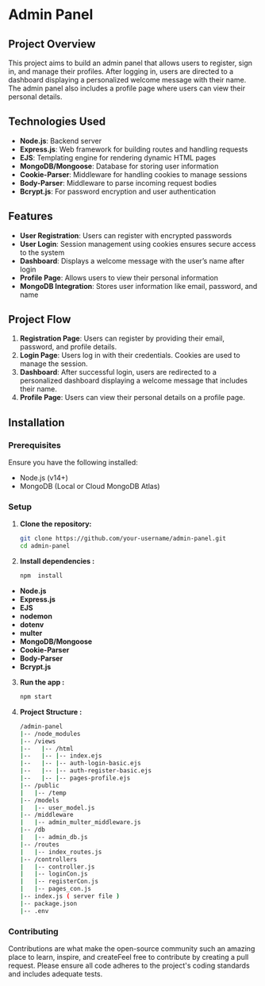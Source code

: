 # Admin Panel

## Project Overview
This project aims to build an admin panel that allows users to register, sign in, and manage their profiles. After logging in, users are directed to a dashboard displaying a personalized welcome message with their name. The admin panel also includes a profile page where users can view their personal details.

## Technologies Used
- **Node.js**: Backend server
- **Express.js**: Web framework for building routes and handling requests
- **EJS**: Templating engine for rendering dynamic HTML pages
- **MongoDB/Mongoose**: Database for storing user information
- **Cookie-Parser**: Middleware for handling cookies to manage sessions
- **Body-Parser**: Middleware to parse incoming request bodies
- **Bcrypt.js**: For password encryption and user authentication

## Features
- **User Registration**: Users can register with encrypted passwords
- **User Login**: Session management using cookies ensures secure access to the system
- **Dashboard**: Displays a welcome message with the user’s name after login
- **Profile Page**: Allows users to view their personal information
- **MongoDB Integration**: Stores user information like email, password, and name

## Project Flow
1. **Registration Page**: Users can register by providing their email, password, and profile details.
2. **Login Page**: Users log in with their credentials. Cookies are used to manage the session.
3. **Dashboard**: After successful login, users are redirected to a personalized dashboard displaying a welcome message that includes their name.
4. **Profile Page**: Users can view their personal details on a profile page.

## Installation

### Prerequisites
Ensure you have the following installed:
- Node.js (v14+)
- MongoDB (Local or Cloud MongoDB Atlas)
  
### Setup
1. **Clone the repository:**
   ```bash
   git clone https://github.com/your-username/admin-panel.git
   cd admin-panel


2. **Install dependencies :**
    ```bash 
    npm  install

- **Node.js**
- **Express.js** 
- **EJS**
- **nodemon**
- **dotenv**
- **multer**
- **MongoDB/Mongoose**
- **Cookie-Parser**
- **Body-Parser**
- **Bcrypt.js**


3. **Run the app :**

    ```bash
    npm start

4. **Project Structure :**
    ```bash
    /admin-panel
    |-- /node_modules
    |-- /views
    |--   |-- /html
    |--   |-- |-- index.ejs
    |--   |-- |-- auth-login-basic.ejs
    |--   |-- |-- auth-register-basic.ejs
    |--   |-- |-- pages-profile.ejs
    |-- /public
    |   |-- /temp
    |-- /models
    |   |-- user_model.js
    |-- /middleware
    |   |-- admin_multer_middleware.js
    |-- /db
    |   |-- admin_db.js
    |-- /routes
    |   |-- index_routes.js
    |-- /controllers
    |   |-- controller.js
    |   |-- loginCon.js
    |   |-- registerCon.js
    |   |-- pages_con.js
    |-- index.js ( server file )
    |-- package.json
    |-- .env

### Contributing
Contributions are what make the open-source community such an amazing place to learn, inspire, and createFeel free to contribute by creating a pull request. Please ensure all code adheres to the project's coding standards and includes adequate tests.